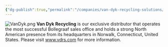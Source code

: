 ```yaml
---
{"dg-publish":true,"permalink":"/companies/van-dyk-recycling-solutions/","noteIcon":"lightbulb"}
---
```



![VanDyk.png](/img/user/IMG/VanDyk.png)
**Van Dyk Recycling** is our exclusive distributor that operates the most successful Bollegraaf sales office and holds a strong North American presence from its headquarters in Norwalk, Connecticut, United States. Please visit www.vdrs.com for more information.